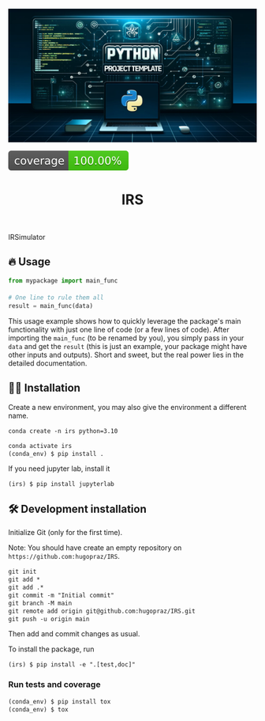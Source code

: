 ![Project Logo](assets/banner.png)

![Coverage Status](assets/coverage-badge.svg)

<h1 align="center">
IRS
</h1>

<br>


IRSimulator

## 🔥 Usage

```python
from mypackage import main_func

# One line to rule them all
result = main_func(data)
```

This usage example shows how to quickly leverage the package's main functionality with just one line of code (or a few lines of code). 
After importing the `main_func` (to be renamed by you), you simply pass in your `data` and get the `result` (this is just an example, your package might have other inputs and outputs). 
Short and sweet, but the real power lies in the detailed documentation.

## 👩‍💻 Installation

Create a new environment, you may also give the environment a different name. 

```
conda create -n irs python=3.10 
```

```
conda activate irs
(conda_env) $ pip install .
```

If you need jupyter lab, install it 

```
(irs) $ pip install jupyterlab
```


## 🛠️ Development installation

Initialize Git (only for the first time). 

Note: You should have create an empty repository on `https://github.com:hugopraz/IRS`.

```
git init
git add * 
git add .*
git commit -m "Initial commit" 
git branch -M main
git remote add origin git@github.com:hugopraz/IRS.git 
git push -u origin main
```

Then add and commit changes as usual. 

To install the package, run

```
(irs) $ pip install -e ".[test,doc]"
```

### Run tests and coverage

```
(conda_env) $ pip install tox
(conda_env) $ tox
```



